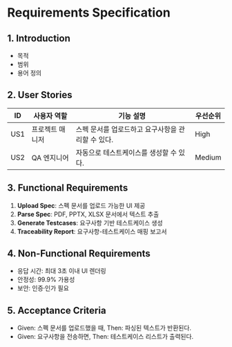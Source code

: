 # Requirements Specification

## 1. Introduction
- 목적
- 범위
- 용어 정의

## 2. User Stories
| ID  | 사용자 역할   | 기능 설명                                  | 우선순위 |
|-----|-------------|--------------------------------------------|-------|
| US1 | 프로젝트 매니저 | 스펙 문서를 업로드하고 요구사항을 관리할 수 있다. | High  |
| US2 | QA 엔지니어   | 자동으로 테스트케이스를 생성할 수 있다.       | Medium |

## 3. Functional Requirements
1. **Upload Spec**: 스펙 문서를 업로드 가능한 UI 제공
2. **Parse Spec**: PDF, PPTX, XLSX 문서에서 텍스트 추출
3. **Generate Testcases**: 요구사항 기반 테스트케이스 생성
4. **Traceability Report**: 요구사항-테스트케이스 매핑 보고서

## 4. Non-Functional Requirements
- 응답 시간: 최대 3초 이내 UI 렌더링
- 안정성: 99.9% 가용성
- 보안: 인증·인가 필요

## 5. Acceptance Criteria
- Given: 스펙 문서를 업로드했을 때, Then: 파싱된 텍스트가 반환된다.
- Given: 요구사항을 전송하면, Then: 테스트케이스 리스트가 출력된다.
